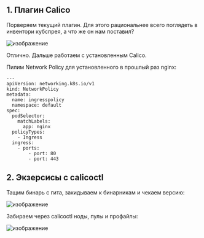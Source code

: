 ## 1. Плагин Calico

Порверяем текущий плагин. Для этого рациональнее всего поглядеть в инвентори кубспрея, а что же он нам поставил?

![изображение](https://user-images.githubusercontent.com/98019531/212032428-e4621124-5e2f-4fa1-a51c-86c2b7e74a69.png)

Отлично. Дальше работаем с установленным Calico.

Пилим Network Policy для установленного в прошлый раз nginx:

```
---
apiVersion: networking.k8s.io/v1
kind: NetworkPolicy
metadata:
  name: ingresspolicy
  namespace: default
spec:
  podSelector:
    matchLabels:
      app: nginx
  policyTypes:
    - Ingress
  ingress:
    - ports:
        - port: 80
        - port: 443
```

## 2. Экзерсисы с calicoctl

Тащим бинарь с гита, закидываем к бинарникам и чекаем версию:

![изображение](https://user-images.githubusercontent.com/98019531/212037410-604e4bdb-0bc1-44ee-9528-3db5804a8ba4.png)

Забираем через calicoctl ноды, пулы и профайлы:

![изображение](https://user-images.githubusercontent.com/98019531/212038596-1400e767-a189-4981-bea2-6e8cf16f471d.png)
